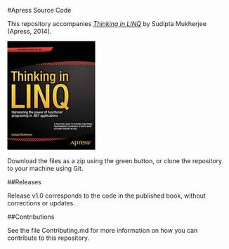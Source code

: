 #Apress Source Code

This repository accompanies [*Thinking in LINQ*](http://www.apress.com/9781430268451) by Sudipta Mukherjee (Apress, 2014).

![Cover image](9781430268451.jpg)

Download the files as a zip using the green button, or clone the repository to your machine using Git.

##Releases

Release v1.0 corresponds to the code in the published book, without corrections or updates.

##Contributions

See the file Contributing.md for more information on how you can contribute to this repository.
